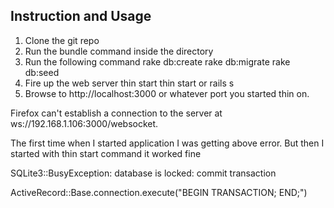 Instruction and Usage
---------------------

1. Clone the git repo
2. Run the bundle command inside the directory
3. Run the following command
    rake db:create
    rake db:migrate
    rake db:seed
4. Fire up the web server thin start
   thin start or rails s
5. Browse to http://localhost:3000 or whatever port you started thin on.


Firefox can't establish a connection to the server at ws://192.168.1.106:3000/websocket.

The first time when I started application I was getting above error. But then I started with thin start command it worked fine

SQLite3::BusyException: database is locked: commit transaction

ActiveRecord::Base.connection.execute("BEGIN TRANSACTION; END;")
